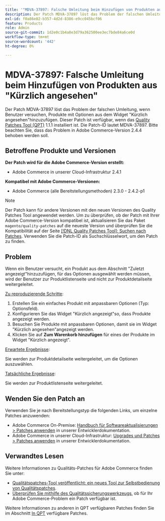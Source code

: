 ```yaml
---
title: '"MDVA-37897: Falsche Umleitung beim Hinzufügen von Produkten aus "Kürzlich angesehen"'
description: Der Patch MDVA-37897 löst das Problem der falschen Umleitung, wenn Benutzer versuchen, Produkte mit Optionen aus dem Widget "Kürzlich angesehen"hinzuzufügen. Dieser Patch ist verfügbar, wenn das [Quality Patches Tool (QPT)](/help/announcements/adobe-commerce-announcements/magento-quality-patches-released-new-tool-to-self-serve-quality-patches.md) 1.1.1 installiert ist. Die Patch-ID lautet MDVA-37897. Bitte beachten Sie, dass das Problem in Adobe Commerce-Version 2.4.4 behoben werden soll.
exl-id: f0a86e02-b357-4d2d-8386-e9cc045bcf06
feature: Products
role: Admin
source-git-commit: 1d2e0c1b4a8e3d79a362500ee3ec7bde84a6ce0d
workflow-type: tm+mt
source-wordcount: '442'
ht-degree: 0%

---
```


# MDVA-37897: Falsche Umleitung beim Hinzufügen von Produkten aus &quot;Kürzlich angesehen&quot;

Der Patch MDVA-37897 löst das Problem der falschen Umleitung, wenn Benutzer versuchen, Produkte mit Optionen aus dem Widget &quot;Kürzlich angesehen&quot;hinzuzufügen. Dieser Patch ist verfügbar, wenn das [Quality Patches Tool (QPT)](/help/announcements/adobe-commerce-announcements/magento-quality-patches-released-new-tool-to-self-serve-quality-patches.md) 1.1.1 installiert ist. Die Patch-ID lautet MDVA-37897. Bitte beachten Sie, dass das Problem in Adobe Commerce-Version 2.4.4 behoben werden soll.

## Betroffene Produkte und Versionen

**Der Patch wird für die Adobe Commerce-Version erstellt:**

* Adobe Commerce in unserer Cloud-Infrastruktur 2.4.1

**Kompatibel mit Adobe Commerce-Versionen:**

* Adobe Commerce (alle Bereitstellungsmethoden) 2.3.0 - 2.4.2-p1

>[!NOTE]
>
>Der Patch kann für andere Versionen mit den neuen Versionen des Quality Patches Tool angewendet werden. Um zu überprüfen, ob der Patch mit Ihrer Adobe Commerce-Version kompatibel ist, aktualisieren Sie das Paket `magento/quality-patches` auf die neueste Version und überprüfen Sie die Kompatibilität auf der Seite [[!DNL Quality Patches Tool]: Suchen nach Patches](https://devdocs.magento.com/quality-patches/tool.html#patch-grid). Verwenden Sie die Patch-ID als Suchschlüsselwort, um den Patch zu finden.

## Problem

Wenn ein Benutzer versucht, ein Produkt aus dem Abschnitt &quot;Zuletzt angezeigt&quot;hinzuzufügen, für das Optionen ausgewählt werden müssen, wird der Benutzer zur Produktlistenseite und nicht zur Produktdetailseite weitergeleitet.

<u>Zu reproduzierende Schritte</u>:

1. Erstellen Sie ein einfaches Produkt mit anpassbaren Optionen (Typ: Optionsfeld).
1. Konfigurieren Sie das Widget &quot;Kürzlich angezeigt&quot;so, dass Produkte angezeigt werden.
1. Besuchen Sie Produkte mit anpassbaren Optionen, damit sie im Widget &quot;Kürzlich angesehen&quot;angezeigt werden.
1. Klicken Sie auf **Zum Warenkorb hinzufügen** für eines der Produkte im Widget &quot;Kürzlich angezeigt&quot;.

<u>Erwartete Ergebnisse</u>:

Sie werden zur Produktdetailseite weitergeleitet, um die Optionen auszuwählen.

<u>Tatsächliche Ergebnisse</u>:

Sie werden zur Produktlistenseite weitergeleitet.

## Wenden Sie den Patch an

Verwenden Sie je nach Bereitstellungstyp die folgenden Links, um einzelne Patches anzuwenden:

* Adobe Commerce On-Premise: [Handbuch für Softwareaktualisierungen > Patches anwenden](https://devdocs.magento.com/guides/v2.4/comp-mgr/patching/mqp.html) in unserer Entwicklerdokumentation.
* Adobe Commerce in unserer Cloud-Infrastruktur: [Upgrades und Patches > Patches anwenden](https://devdocs.magento.com/cloud/project/project-patch.html) in unserer Entwicklerdokumentation.

## Verwandtes Lesen

Weitere Informationen zu Qualitäts-Patches für Adobe Commerce finden Sie unter:

* [Qualitätspatches-Tool veröffentlicht: ein neues Tool zur Selbstbedienung von Qualitätspatches](/help/announcements/adobe-commerce-announcements/magento-quality-patches-released-new-tool-to-self-serve-quality-patches.md).
* [Überprüfen Sie mithilfe des Qualitätssicherungswerkzeugs](/help/support-tools/patches-available-in-qpt-tool/check-patch-for-magento-issue-with-magento-quality-patches.md), ob für Ihr Adobe Commerce-Problem ein Patch verfügbar ist.

Weitere Informationen zu anderen in QPT verfügbaren Patches finden Sie im Abschnitt [In QPT](https://support.magento.com/hc/en-us/sections/360010506631-Patches-available-in-QPT-tool-) verfügbare Patches.
